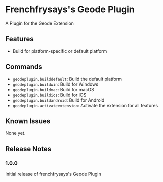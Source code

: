 # Frenchfrysays's Geode Plugin

A Plugin for the Geode Extension

## Features

- Build for platform-specific or default platform

## Commands

* `geodeplugin.builddefault`: Build the default platform
* `geodeplugin.buildwin`: Build for Windows
* `geodeplugin.buildmac`: Build for macOS
* `geodeplugin.buildios`: Build for iOS
* `geodeplugin.buildandroid`: Build for Android
* `geodeplugin.activateextension`: Activate the extension for all features

## Known Issues

None yet.

## Release Notes

### 1.0.0

Initial release of frenchfrysays's Geode Plugin